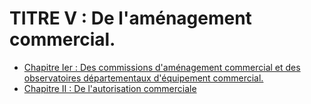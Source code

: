 # TITRE V : De l'aménagement commercial.

- [Chapitre Ier : Des commissions d'aménagement commercial et des observatoires départementaux d'équipement commercial.](chapitre-ier)
- [Chapitre II : De l'autorisation commerciale](chapitre-ii)

